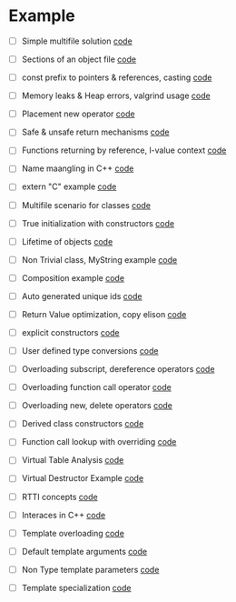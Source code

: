 # Example

- [ ]  Simple multifile solution [code](simple)
- [ ]  Sections of an object file [code](1_layout.cxx)
- [ ]  const prefix to pointers & references, casting [code](2_constdemo.cxx)
- [ ]  Memory leaks & Heap errors, valgrind usage [code](3_heap_analysis.cxx)
- [ ]  Placement new operator [code](4_plnew.cxx)
- [ ]  Safe & unsafe return mechanisms [code](5_retdemo.cxx)
- [ ]  Functions returning by reference, l-value context [code](6_retbyref.cxx)
- [ ]  Name maangling in C++ [code](7_sumdemo.cxx)
- [ ]  extern "C" example [code](8_extdemo.cxx)
- [ ]  Multifile scenario for classes [code](customer)
- [ ]  True initialization with constructors [code](9_initlistdemo.cxx)
- [ ]  Lifetime of objects [code](10_lifetimedemo.cxx)
- [ ]  Non Trivial class, MyString example [code](11_mystring.cxx)
- [ ]  Composition example [code](12_composition.cxx)
- [ ]  Auto generated unique ids [code](13_idgendemo.cxx)
- [ ]  Return Value optimization, copy elison [code](14_rvo_elison.cxx)
- [ ]  explicit constructors [code](15_explicit-demo.cxx)
- [ ]  User defined type conversions [code](15_ud-conversions.cxx)
- [ ]  Overloading subscript, dereference operators [code](16_myarray.cxx)
- [ ]  Overloading function call operator [code](17_funob.cxx)
- [ ]  Overloading new, delete operators [code](18_newdel.cxx)
- [ ]  Derived class constructors [code](19_derived_ctor.cxx)
- [ ]  Function call lookup with overriding [code](20_overriding.cxx)
- [ ]  Virtual Table Analysis [code](21_vtable.cxx)
- [ ]  Virtual Destructor Example [code](22_vdestr.cxx)
- [ ]  RTTI concepts [code](23_rtti.cxx)
- [ ]  Interaces in C++ [code](24_iface.cxx)
- [ ]  Template overloading [code](25_swapdemo.cxx)
- [ ]  Default template arguments [code](26_deftmplargs.cxx)
- [ ]  Non Type template parameters [code](26_nontype.cxx)
- [ ]  Template specialization [code](27_tmpl-spl.cxx)


